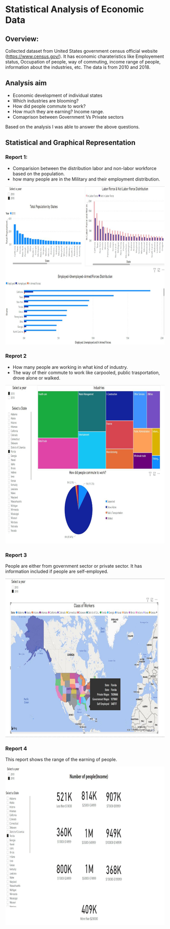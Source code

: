 # Statistical Analysis of Economic Data
## Overview: 
Collected dataset from United States government census official website (https://www.census.gov/). It has economic charateristics like Employement status, Occupation of people, way of commuting, income range of people, information about the industries, etc. The data is from 2010 and 2018. 

## Analysis aim
- Economic development of individual states
- Which industries are blooming?
- How did people commute to work?
- How much they are earning? Income range.
- Comaprison between Government Vs Private sectors

Based on the analysis I was able to answer the above questions. 

## Statistical and Graphical Representation
### Report 1:
- Comparision between the distribution labor and non-labor workforce based on the population.
- how many people are in the Military and their employment distribution.

<img src="images/Ninad1.JPG" width="900" height="500">

### Reprot 2
- How many people are working in what kind of industry.
- The way of their commute to work like carpooled, public trasportation, drove alone or walked.

<img src="images/Ninad2.JPG" width="900" height="500">

### Report 3
People are either from government sector or private sector. It has information included if people are self-employed.

<img src="images/Ninad3.JPG" width="900" height="500">

### Report 4
This report shows the range of the earning of people. 

<img src="images/Ninad4.JPG" width="900" height="500">

